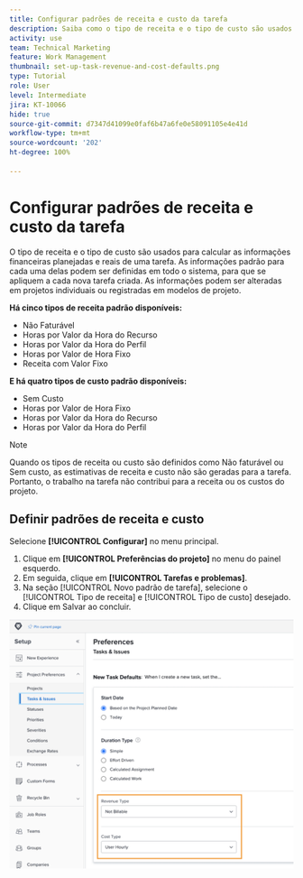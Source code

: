 ```yaml
---
title: Configurar padrões de receita e custo da tarefa
description: Saiba como o tipo de receita e o tipo de custo são usados para calcular as informações financeiras planejadas e reais de uma tarefa.
activity: use
team: Technical Marketing
feature: Work Management
thumbnail: set-up-task-revenue-and-cost-defaults.png
type: Tutorial
role: User
level: Intermediate
jira: KT-10066
hide: true
source-git-commit: d7347d41099e0faf6b47a6fe0e58091105e4e41d
workflow-type: tm+mt
source-wordcount: '202'
ht-degree: 100%

---
```


# Configurar padrões de receita e custo da tarefa

O tipo de receita e o tipo de custo são usados para calcular as informações financeiras planejadas e reais de uma tarefa. As informações padrão para cada uma delas podem ser definidas em todo o sistema, para que se apliquem a cada nova tarefa criada. As informações podem ser alteradas em projetos individuais ou registradas em modelos de projeto.

**Há cinco tipos de receita padrão disponíveis:**

* Não Faturável
* Horas por Valor da Hora do Recurso
* Horas por Valor da Hora do Perfil
* Horas por Valor de Hora Fixo
* Receita com Valor Fixo

**E há quatro tipos de custo padrão disponíveis:**

* Sem Custo
* Horas por Valor de Hora Fixo
* Horas por Valor da Hora do Recurso
* Horas por Valor da Hora do Perfil

>[!NOTE]
>
>Quando os tipos de receita ou custo são definidos como Não faturável ou Sem custo, as estimativas de receita e custo não são geradas para a tarefa. Portanto, o trabalho na tarefa não contribui para a receita ou os custos do projeto.

## Definir padrões de receita e custo

Selecione **[!UICONTROL Configurar]** no menu principal.

1. Clique em **[!UICONTROL Preferências do projeto]** no menu do painel esquerdo.
1. Em seguida, clique em **[!UICONTROL Tarefas e problemas]**.
1. Na seção [!UICONTROL Novo padrão de tarefa], selecione o [!UICONTROL Tipo de receita] e [!UICONTROL Tipo de custo] desejado.
1. Clique em Salvar ao concluir.

![Uma imagem da configuração de padrões de receita e custo](assets/setting-up-finances-3.png)
